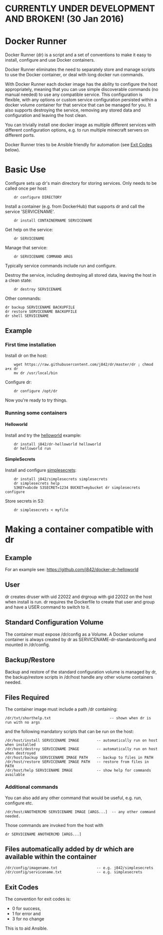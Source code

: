 # CURRENTLY UNDER DEVELOPMENT AND BROKEN! (30 Jan 2016)

# Docker Runner

Docker Runner (dr) is a script and a set of conventions to make it easy to install, 
configure and use Docker containers. 

Docker Runner eliminates the need to separately store and manage scripts to use the Docker container, 
or deal with long docker run commands.

With Docker Runner each docker image has the ability to configure the host appropriately, meaning that you can use
simple discoverable commands (no manual needed) to use any compatible service. This configuration is flexible, with
any options or custom service configuration persisted within a docker volume container for that service 
that can be managed for you. It also supports destroying the service, removing any stored data and configuration and
leaving the host clean.

You can trivially install one docker image as multiple different services with different configuration options, 
e.g. to run multiple minecraft servers on different ports.

Docker Runner tries to be Ansible friendly for automation (see [Exit Codes](https://github.com/j842/dr#exit-codes) below).

# Basic Use

Configure sets up dr's main directory for storing services. Only needs to be called once per host:
```
    dr configure DIRECTORY
```

Install a container (e.g. from DockerHub) that supports dr and call the service 'SERVICENAME'.
```
    dr install CONTAINERNAME SERVICENAME
```

Get help on the service:
```
    dr SERVICENAME
```

Manage that service:
```
    dr SERVICENAME COMMAND ARGS
```
Typically service commands include run and configure.

Destroy the service, including destroying all stored data, leaving the host in a clean state:
```
    dr destroy SERVICENAME
``` 

Other commands:
```
dr backup SERVICENAME BACKUPFILE
dr restore SERVICENAME BACKUPFILE
dr shell SERVICENAME
```
   


## Example

### First time installation

Install dr on the host:
```
    wget https://raw.githubusercontent.com/j842/dr/master/dr ; chmod a+x dr
    mv dr /usr/local/bin
```

Configure dr:
```
    dr configure /opt/dr
```

Now you're ready to try things.

### Running some containers

#### Helloworld

Install and try the [helloworld](https://github.com/j842/docker-dr-helloworld) example:
```
    dr install j842/dr-helloworld helloworld
    dr helloworld run
```

#### SimpleSecrets

Install and configure [simplesecrets](https://github.com/j842/docker-simplesecrets):
```
    dr install j842/simplesecrets simplesecrets
    dr simplesecrets help
    S3KEY=abcde S3SECRET=1234 BUCKET=mybucket dr simplesecrets configure
```
    
Store secrets in S3:
```
    dr simplesecrets < myfile
```



# Making a container compatible with dr

## Example

For an example see: https://github.com/j842/docker-dr-helloworld

## User

dr creates druser with uid 22022 and drgroup with gid 22022 on the host when install is run.
dr requires the Dockerfile to create that user and group and have a USER command to switch to it.

## Standard Configuration Volume

The container must expose /dr/config as a Volume. A Docker volume container is always created by dr as
SERVICENAME-dr-standardconfig and mounted in /dr/config. 

## Backup/Restore 
Backup and restore of the standard configuration volume is managed by dr, the backup/restore scripts in /dr/host handle any other volume containers needed.

## Files Required

The container image must include a path /dr containing:

```
/dr/txt/shorthelp.txt                           -- shown when dr is run with no args
```

and the following mandatory scripts that can be run on the host:
```
/dr/host/install SERVICENAME IMAGE        -- automatically run on host when installed
/dr/host/destroy SERVICENAME IMAGE        -- automatically run on host when destroyed
/dr/host/backup SERVICENAME IMAGE PATH    -- backup to files in PATH
/dr/host/restore SERVICENAME IMAGE PATH   -- restore from files in PATH
/dr/host/help SERVICENAME IMAGE           -- show help for commands available
```

### Additional commands

You can also add any other command that would be useful, e.g. run, configure etc.
```
/dr/host/ANOTHERCMD SERVICENAME IMAGE [ARGS...]  -- any other command needed.
```

Those commands are invoked from the host with
```
dr SERVICENAME ANOTHERCMD [ARGS...]
```

## Files automatically added by dr which are available within the container

```
/dr/config/imagename.txt                  -- e.g. j842/simplesecrets
/dr/config/servicename.txt                -- e.g. simplesecrets
```

## Exit Codes

The convention for exit codes is:
* 0 for success,
* 1 for error and 
* 3 for no change 

This is to aid Ansible.